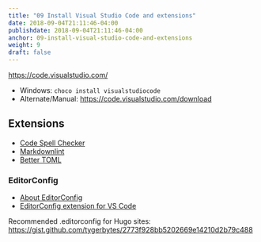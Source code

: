 ```yaml
---
title: "09 Install Visual Studio Code and extensions"
date: 2018-09-04T21:11:46-04:00
publishdate: 2018-09-04T21:11:46-04:00
anchor: 09-install-visual-studio-code-and-extensions
weight: 9
draft: false
---
```


https://code.visualstudio.com/

* Windows: `choco install visualstudiocode`
* Alternate/Manual: https://code.visualstudio.com/download

## Extensions

* [Code Spell Checker](https://marketplace.visualstudio.com/items?itemName=streetsidesoftware.code-spell-checker)
* [Markdownlint](https://github.com/DavidAnson/vscode-markdownlint)
* [Better TOML](https://marketplace.visualstudio.com/items?itemName=bungcip.better-toml)

### EditorConfig

* [About EditorConfig](https://editorconfig.org/)
* [EditorConfig extension for VS Code](https://github.com/editorconfig/editorconfig-vscode)

Recommended .editorconfig for Hugo sites: https://gist.github.com/tygerbytes/2773f928bb5202669e14210d2b79c488
